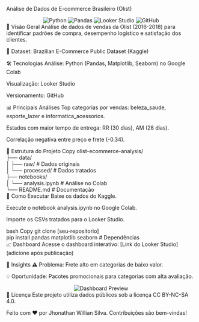 Análise de Dados de E-commerce Brasileiro (Olist)
<div align="center"> <img src="https://img.shields.io/badge/Python-3776AB?style=for-the-badge&logo=python&logoColor=white" alt="Python"> <img src="https://img.shields.io/badge/Pandas-150458?style=for-the-badge&logo=pandas&logoColor=white" alt="Pandas"> <img src="https://img.shields.io/badge/Looker%20Studio-4285F4?style=for-the-badge&logo=google&logoColor=white" alt="Looker Studio"> <img src="https://img.shields.io/badge/GitHub-181717?style=for-the-badge&logo=github&logoColor=white" alt="GitHub"> </div>
📌 Visão Geral
Análise de dados de vendas da Olist (2016-2018) para identificar padrões de compra, desempenho logístico e satisfação dos clientes.

🔗 Dataset: Brazilian E-Commerce Public Dataset (Kaggle)

🛠️ Tecnologias
Análise: Python (Pandas, Matplotlib, Seaborn) no Google Colab

Visualização: Looker Studio

Versionamento: GitHub

📊 Principais Análises
Top categorias por vendas: beleza_saude, esporte_lazer e informatica_acessorios.

Estados com maior tempo de entrega: RR (30 dias), AM (28 dias).

Correlação negativa entre preço e frete (-0.34).

📂 Estrutura do Projeto
Copy
olist-ecommerce-analysis/  
├── data/  
│   ├── raw/                  # Dados originais  
│   └── processed/            # Dados tratados  
├── notebooks/  
│   └── analysis.ipynb        # Análise no Colab  
└── README.md                 # Documentação  
🚀 Como Executar
Baixe os dados do Kaggle.

Execute o notebook analysis.ipynb no Google Colab.

Importe os CSVs tratados para o Looker Studio.

bash
Copy
git clone [seu-repositorio]  
pip install pandas matplotlib seaborn  # Dependências  
📈 Dashboard
Acesse o dashboard interativo: [Link do Looker Studio] (adicione após publicação)

📝 Insights
⚠️ Problema: Frete alto em categorias de baixo valor.

💡 Oportunidade: Pacotes promocionais para categorias com alta avaliação.

<div align="center"> <img src="https://via.placeholder.com/600x400?text=Exemplo+de+Gráfico" alt="Dashboard Preview"> </div>
📜 Licença
Este projeto utiliza dados públicos sob a licença CC BY-NC-SA 4.0.

Feito com ❤️ por Jhonathan Willian Silva. Contribuições são bem-vindas!

